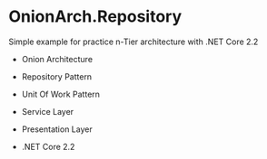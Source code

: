 # OnionArch.Repository

Simple example for practice n-Tier architecture with .NET Core 2.2

- Onion Architecture
- Repository Pattern
- Unit Of Work Pattern
- Service Layer
- Presentation Layer

- .NET Core 2.2
